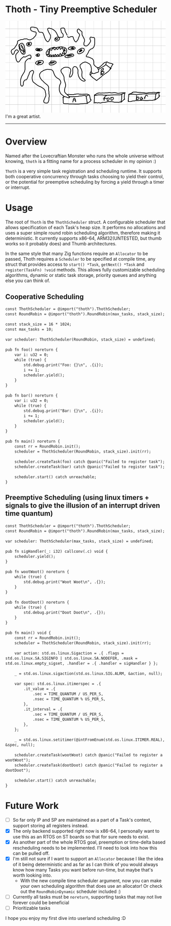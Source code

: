 # Thoth - Tiny Preemptive Scheduler

<img alt="What I think process schedulers probably look like" src="./thoth.png" />
I'm a great artist.
<hr/>

# Overview

Named after the Lovecraftian Monster who runs the whole universe without knowing, `thoth` is a fitting name for a process scheduler in my opinion :)

`Thoth` is a very simple task registration and scheduling runtime. It supports both cooperative concurrency through tasks choosing to yield their control, or the potential for preemptive scheduling by forcing a yield through a timer or interrupt.

# Usage

The root of `Thoth` is the `ThothScheduler` struct. A configurable scheduler that allows specification of each Task's heap size. It performs no allocations and uses a super simple round robin scheduling algorithm, therefore making it deterministic. It currently supports x86-64, ARM32(UNTESTED, but thumb works so it probably does) and Thumb architectures.

In the same style that many Zig functions require an `Allocator` to be passed, Thoth requires a `Scheduler` to be specified at compile time, any struct that provides access to `start() *Task`, `getNext() *Task` and `register(TaskFn) !void` methods. This allows fully customizable scheduling algorithms, dynamic or static task storage, priority queues and anything else you can think of.

## Cooperative Scheduling

```zig
const ThothScheduler = @import("thoth").ThothScheduler;
const RoundRobin = @import("thoth").RoundRobin(max_tasks, stack_size);

const stack_size = 16 * 1024;
const max_tasks = 10;

var scheduler: ThothScheduler(RoundRobin, stack_size) = undefined;

pub fn foo() noreturn {
    var i: u32 = 0;
    while (true) {
        std.debug.print("Foo: {}\n", .{i});
        i += 1;
        scheduler.yield();
    }
}

pub fn bar() noreturn {
    var i: u32 = 0;
    while (true) {
        std.debug.print("Bar: {}\n", .{i});
        i += 1;
        scheduler.yield();
    }
}

pub fn main() noreturn {
    const rr = RoundRobin.init();
    scheduler = ThothScheduler(RoundRobin, stack_size).init(rr);

    scheduler.createTask(foo) catch @panic("Failed to register task");
    scheduler.createTask(bar) catch @panic("Failed to register task");

    scheduler.start() catch unreachable;
}
```

## Preemptive Scheduling (using linux timers + signals to give the illusion of an interrupt driven time quantum)

```zig
const ThothScheduler = @import("thoth").ThothScheduler;
const RoundRobin = @import("thoth").RoundRobin(max_tasks, stack_size);

var scheduler: ThothScheduler(max_tasks, stack_size) = undefined;

pub fn sigHandler(_: i32) callconv(.c) void {
    scheduler.yield();
}

pub fn wootWoot() noreturn {
    while (true) {
        std.debug.print("Woot Woot\n", .{});
    }
}

pub fn dootDoot() noreturn {
    while (true) {
        std.debug.print("Doot Doot\n", .{});
    }
}

pub fn main() void {
    const rr = RoundRobin.init();
    scheduler = ThothScheduler(RoundRobin, stack_size).init(rr);

    var action: std.os.linux.Sigaction = .{ .flags = std.os.linux.SA.SIGINFO | std.os.linux.SA.NODEFER, .mask = std.os.linux.empty_sigset, .handler = .{ .handler = sigHandler } };

    _ = std.os.linux.sigaction(std.os.linux.SIG.ALRM, &action, null);

    var spec: std.os.linux.itimerspec = .{
        .it_value = .{
            .sec = TIME_QUANTUM / US_PER_S,
            .nsec = TIME_QUANTUM % US_PER_S,
        },
        .it_interval = .{
            .sec = TIME_QUANTUM / US_PER_S,
            .nsec = TIME_QUANTUM % US_PER_S,
        },
    };

    _ = std.os.linux.setitimer(@intFromEnum(std.os.linux.ITIMER.REAL), &spec, null);

    scheduler.createTask(wootWoot) catch @panic("Failed to register a wootWoot");
    scheduler.createTask(dootDoot) catch @panic("Failed to register a dootDoot");

    scheduler.start() catch unreachable;
}
```


# Future Work
- [ ] So far only IP and SP are maintained as a part of a Task's context, support storing all registers instead.
- [X] The only backend supported right now is x86-64, I personally want to use this as an RTOS on ST boards so that for sure needs to exist.
- [X] As another part of the whole RTOS goal, preemption or time-delta based rescheduling needs to be implemented. I'll need to look into how this can be pulled off.
- [X] I'm still not sure if I want to support an `Allocator` because I like the idea of it being deterministic and as far as I can think of you would always know how many Tasks you want before run-time, but maybe that's worth looking into.
    - With the new compile time scheduler argument, now you can make your own scheduling algorithm that does use an allocator! Or check out the `RoundRobinDynamic` scheduler included :)
- [ ] Currently all tasks must be `noreturn`, supporting tasks that may not live forever could be beneficial
- [ ] Prioritizable tasks

I hope you enjoy my first dive into userland scheduling :D

